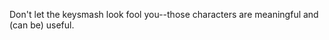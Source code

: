 <!-- pick regex -->

<!-- # Title -->
<!-- is intro necessary? -->
<!-- don't forget code snippet -->

<!-- ## Summary -->
<!-- what it says on the tin -->
Don't let the keysmash look fool you--those characters are meaningful and (can be) useful.

<!-- ## Table of Contents -->
<!-- how long is this going to be?? -->
<!-- - [Anchors](#anchors) -->
<!-- - [Quantifiers](#quantifiers) -->
<!-- - [Grouping Constructs](#grouping-constructs) -->
<!-- - [Bracket Expressions](#bracket-expressions) -->
<!-- - [Character Classes](#character-classes) -->
<!-- - [The OR Operator](#the-or-operator) -->
<!-- - [Flags](#flags) -->
<!-- - [Character Escapes](#character-escapes) -->

<!-- ## Regex Components -->

<!-- ### Anchors -->

<!-- ### Quantifiers -->

<!-- ### Grouping Constructs -->

<!-- ### Bracket Expressions -->

<!-- ### Character Classes -->

<!-- ### The OR Operator -->

<!-- ### Flags -->

<!-- ### Character Escapes -->


<!-- ## Author -->
<!-- about me (SHORT i hope), link to github profile -->